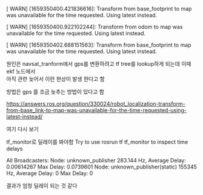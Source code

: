 [ WARN] [1659350400.421836616]: Transform from base_footprint to map was unavailable for the time requested. Using latest instead.

[ WARN] [1659350400.922102244]: Transform from odom to map was unavailable for the time requested. Using latest instead.

[ WARN] [1659350402.688151563]: Transform from base_footprint to map was unavailable for the time requested. Using latest instead.


원인은 navsat_tranform에서 gps를 변환하려고 tf tree를 lookup하게 되는데 이때 ekf 노드에서  
아직 관련 늦어서 이런 현상이 발생 한다고 함  

방법은 gps 를 조금 늦추는 방법이 있다고 함  

https://answers.ros.org/question/330024/robot_localization-transform-from-base_link-to-map-was-unavailable-for-the-time-requested-using-latest-instead/

여기 다시 보기  

tf_monitor로 딜레이를 봐야함 
Try to use rosrun tf tf_monitor to inspect time delays


All Broadcasters:
Node: unknown_publisher 283.144 Hz, Average Delay: 0.00614267 Max Delay: 0.0739601
Node: unknown_publisher(static) 155345 Hz, Average Delay: 0 Max Delay: 0

결과가 엄청 딜레이 되는 것 같다   
